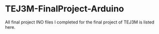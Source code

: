 # TEJ3M-FinalProject-Arduino

All final project INO files I completed for the final project of TEJ3M is listed here.
